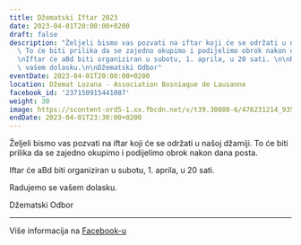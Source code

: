 ```yaml
---
title: Džematski Iftar 2023
date: 2023-04-01T20:00:00+0200
draft: false
description: "Željeli bismo vas pozvati na iftar koji će se održati u našoj džamiji.\
  \ To će biti prilika da se zajedno okupimo i podijelimo obrok nakon dana posta.\n\
  \nIftar će aBd biti organiziran u subotu, 1. aprila, u 20 sati. \n\nRadujemo se\
  \ vašem dolasku.\n\nDžematski Odbor"
eventDate: 2023-04-01T20:00:00+0200
location: Džemat Lozana - Association Bosniaque de Lausanne
facebook_id: '237150915441087'
weight: 30
image: https://scontent-ord5-1.xx.fbcdn.net/v/t39.30808-6/476231214_935500385377228_3500090740640109385_n.jpg?_nc_cat=101&ccb=1-7&_nc_sid=9e60e4&_nc_ohc=PUEvi3t6CnoQ7kNvwEajrzD&_nc_oc=AdnIcd82aKniEq_ZbfF-wlDrPGafN6c56pOzsv0iXWAr3TCQ0aXhMUgMBwZB3xYbgP0&_nc_zt=23&_nc_ht=scontent-ord5-1.xx&edm=ABTKTjYEAAAA&_nc_gid=ptuU3mutXAv8ym6-9os5eA&_nc_tpa=Q5bMBQEr7sHuWbrQQvTbmOLprCGXHVpBdLpCMsYZO9--MSYsMj9eqZ6BSvTItmX8XqBiXIkRSKG1e0UVRg&oh=00_AfcmzJ0th2U80ZLkx6XCUaduq300RPi1dktCbYFZRKghIw&oe=69036BDA
endDate: 2023-04-01T23:30:00+0200
---
```


Željeli bismo vas pozvati na iftar koji će se održati u našoj džamiji. To će biti prilika da se zajedno okupimo i podijelimo obrok nakon dana posta.

Iftar će aBd biti organiziran u subotu, 1. aprila, u 20 sati. 

Radujemo se vašem dolasku.

Džematski Odbor

---

Više informacija na [Facebook-u](https://facebook.com/events/237150915441087)